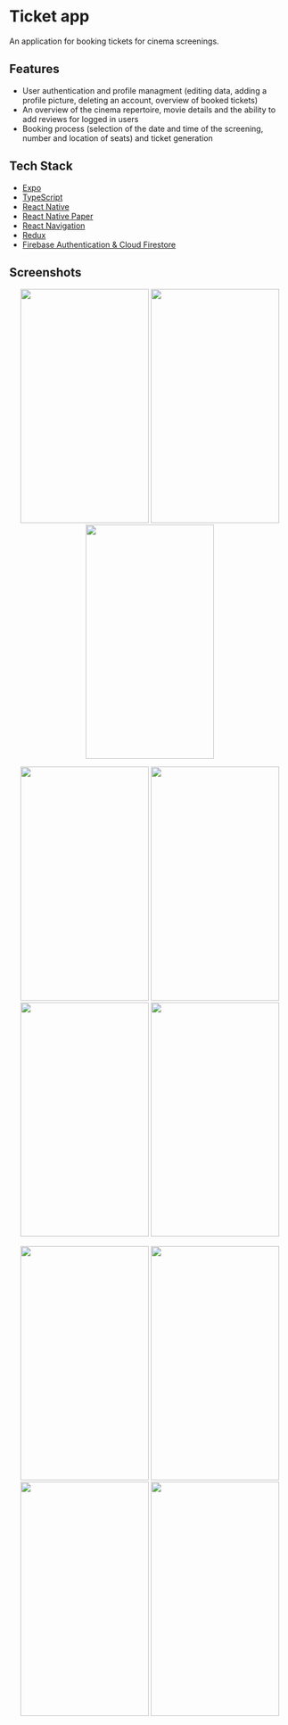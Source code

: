 # Ticket app

An application for booking tickets for cinema screenings.

## Features

- User authentication and profile managment (editing data, adding a profile picture, deleting an account, overview of booked tickets)
- An overview of the cinema repertoire, movie details and the ability to add reviews for logged in users
- Booking process (selection of the date and time of the screening, number and location of seats) and ticket generation


## Tech Stack

 - [Expo](https://expo.dev/)
 - [TypeScript](https://www.typescriptlang.org/)
 - [React Native](https://reactnative.dev/)
 - [React Native Paper](https://reactnativepaper.com/)
 - [React Navigation](https://reactnavigation.org/)
 - [Redux](https://redux.js.org/)
 - [Firebase Authentication &  Cloud Firestore](https://firebase.google.com/)

## Screenshots

<p align="middle">
<img src="https://user-images.githubusercontent.com/118764632/220405289-ef71e781-2bd1-46aa-913e-7c30bc33fca6.png" width="230" height="420">
<img src="https://user-images.githubusercontent.com/118764632/220405304-baf8569d-51f0-464b-8ded-9b2f79549536.png" width="230" height="420">
<img src="https://user-images.githubusercontent.com/118764632/220405311-953d7dee-32d9-4f62-80b9-1a462dcdaac7.png" width="230" height="420">
</p>
<p align="middle">
<img src="https://user-images.githubusercontent.com/118764632/220405295-92b7167e-c6f9-4618-98c8-5b8d1b526879.png" width="230" height="420">
<img src="https://user-images.githubusercontent.com/118764632/220405305-0ce1921e-012e-4eb2-a4a1-a0191b766355.png" width="230" height="420">
<img src="https://user-images.githubusercontent.com/118764632/220405314-2589b7a9-a438-417f-8f6c-9029104489d3.png" width="230" height="420">
<img src="https://user-images.githubusercontent.com/118764632/220405324-432e15a1-e01c-480e-a696-5bedca478800.png" width="230" height="420">
</p>
<p align="middle">
<img src="https://user-images.githubusercontent.com/118764632/220405302-b2dac0ed-5e21-4636-b1bc-3121ca7269a4.png" width="230" height="420">
<img src="https://user-images.githubusercontent.com/118764632/220405308-1eb3f105-44e5-4fc3-96e8-536c2fe202d9.png" width="230" height="420">
<img src="https://user-images.githubusercontent.com/118764632/220405319-8a08179a-9d9b-45bc-ac9e-535a8440ddf9.png" width="230" height="420">
<img src="https://user-images.githubusercontent.com/118764632/220405326-afa49766-d75b-4c7d-a833-b02a6957ee40.png" width="230" height="420">
</p>




